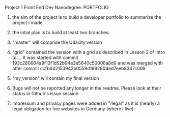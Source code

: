 Project 1 Front End Dev Nanodegree: PORTFOLIO


1. the aim of the project is to build a developer portfolio to summarize the project I made

2. the intial plan is to build at least two branches: 

3. "master" will comprise the Udacity version

4.  "grid" contained the version with a grid as described in Lesson 2 of Intro to ... It was started with commit 193c280664a9f13f1d52b94a3e5640c50006a8d0 and was merged with  after commit ccfb642153943b0559d1992804ed7eeb8347c069 

5. "my_version" will contain my final version

6. Bugs will not be reported any longer in the readme. Please look at their status in Github's issue session

7. Impressum and privacy pages were added in "/legal" as it is (nearly) a legal obligation for live websites in Germany (where I live)

